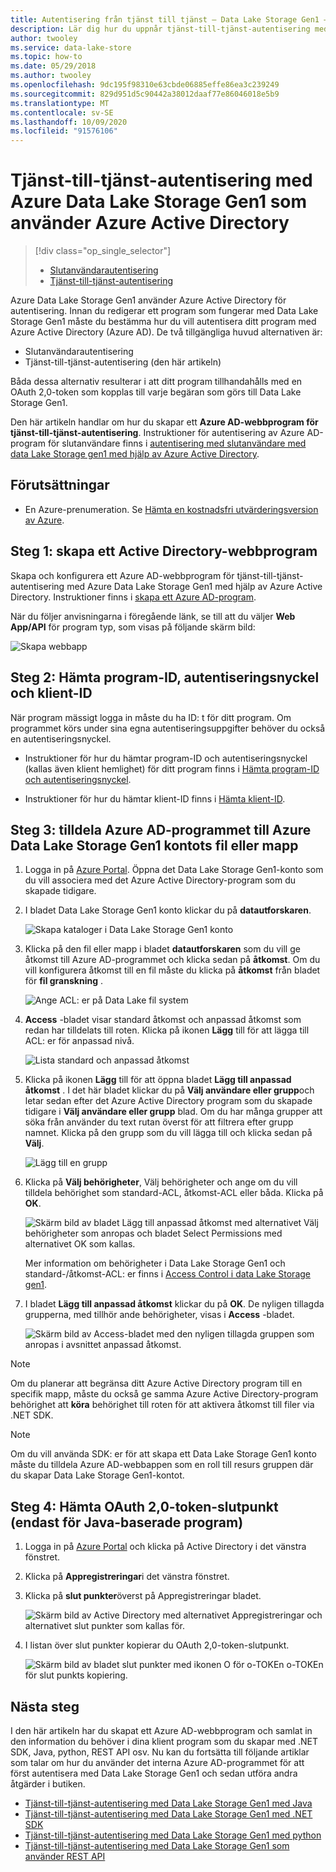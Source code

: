 ```yaml
---
title: Autentisering från tjänst till tjänst – Data Lake Storage Gen1 – Azure
description: Lär dig hur du uppnår tjänst-till-tjänst-autentisering med Azure Data Lake Storage Gen1 med hjälp av Azure Active Directory.
author: twooley
ms.service: data-lake-store
ms.topic: how-to
ms.date: 05/29/2018
ms.author: twooley
ms.openlocfilehash: 9dc195f98310e63cbde06885effe86ea3c239249
ms.sourcegitcommit: 829d951d5c90442a38012daaf77e86046018e5b9
ms.translationtype: MT
ms.contentlocale: sv-SE
ms.lasthandoff: 10/09/2020
ms.locfileid: "91576106"
---
```

# <a name="service-to-service-authentication-with-azure-data-lake-storage-gen1-using-azure-active-directory"></a>Tjänst-till-tjänst-autentisering med Azure Data Lake Storage Gen1 som använder Azure Active Directory
> [!div class="op_single_selector"]
> * [Slutanvändarautentisering](data-lake-store-end-user-authenticate-using-active-directory.md)
> * [Tjänst-till-tjänst-autentisering](data-lake-store-service-to-service-authenticate-using-active-directory.md)
> 
>  

Azure Data Lake Storage Gen1 använder Azure Active Directory för autentisering. Innan du redigerar ett program som fungerar med Data Lake Storage Gen1 måste du bestämma hur du vill autentisera ditt program med Azure Active Directory (Azure AD). De två tillgängliga huvud alternativen är:

* Slutanvändarautentisering 
* Tjänst-till-tjänst-autentisering (den här artikeln) 

Båda dessa alternativ resulterar i att ditt program tillhandahålls med en OAuth 2,0-token som kopplas till varje begäran som görs till Data Lake Storage Gen1.

Den här artikeln handlar om hur du skapar ett **Azure AD-webbprogram för tjänst-till-tjänst-autentisering**. Instruktioner för autentisering av Azure AD-program för slutanvändare finns i [autentisering med slutanvändare med data Lake Storage gen1 med hjälp av Azure Active Directory](data-lake-store-end-user-authenticate-using-active-directory.md).

## <a name="prerequisites"></a>Förutsättningar
* En Azure-prenumeration. Se [Hämta en kostnadsfri utvärderingsversion av Azure](https://azure.microsoft.com/pricing/free-trial/).

## <a name="step-1-create-an-active-directory-web-application"></a>Steg 1: skapa ett Active Directory-webbprogram

Skapa och konfigurera ett Azure AD-webbprogram för tjänst-till-tjänst-autentisering med Azure Data Lake Storage Gen1 med hjälp av Azure Active Directory. Instruktioner finns i [skapa ett Azure AD-program](../active-directory/develop/howto-create-service-principal-portal.md).

När du följer anvisningarna i föregående länk, se till att du väljer **Web App/API** för program typ, som visas på följande skärm bild:

![Skapa webbapp](./media/data-lake-store-authenticate-using-active-directory/azure-active-directory-create-web-app.png "Skapa webbapp")

## <a name="step-2-get-application-id-authentication-key-and-tenant-id"></a>Steg 2: Hämta program-ID, autentiseringsnyckel och klient-ID
När program mässigt logga in måste du ha ID: t för ditt program. Om programmet körs under sina egna autentiseringsuppgifter behöver du också en autentiseringsnyckel.

* Instruktioner för hur du hämtar program-ID och autentiseringsnyckel (kallas även klient hemlighet) för ditt program finns i [Hämta program-ID och autentiseringsnyckel](../active-directory/develop/howto-create-service-principal-portal.md#get-tenant-and-app-id-values-for-signing-in).

* Instruktioner för hur du hämtar klient-ID finns i [Hämta klient-ID](../active-directory/develop/howto-create-service-principal-portal.md#get-tenant-and-app-id-values-for-signing-in).

## <a name="step-3-assign-the-azure-ad-application-to-the-azure-data-lake-storage-gen1-account-file-or-folder"></a>Steg 3: tilldela Azure AD-programmet till Azure Data Lake Storage Gen1 kontots fil eller mapp


1. Logga in på [Azure Portal](https://portal.azure.com). Öppna det Data Lake Storage Gen1-konto som du vill associera med det Azure Active Directory-program som du skapade tidigare.
2. I bladet Data Lake Storage Gen1 konto klickar du på **datautforskaren**.
   
    ![Skapa kataloger i Data Lake Storage Gen1 konto](./media/data-lake-store-authenticate-using-active-directory/adl.start.data.explorer.png "Skapa kataloger i Data Lake konto")
3. Klicka på den fil eller mapp i bladet **datautforskaren** som du vill ge åtkomst till Azure AD-programmet och klicka sedan på **åtkomst**. Om du vill konfigurera åtkomst till en fil måste du klicka på **åtkomst** från bladet för **fil granskning** .
   
    ![Ange ACL: er på Data Lake fil system](./media/data-lake-store-authenticate-using-active-directory/adl.acl.1.png "Ange ACL: er på Data Lake fil system")
4. **Access** -bladet visar standard åtkomst och anpassad åtkomst som redan har tilldelats till roten. Klicka på ikonen **Lägg** till för att lägga till ACL: er för anpassad nivå.
   
    ![Lista standard och anpassad åtkomst](./media/data-lake-store-authenticate-using-active-directory/adl.acl.2.png "Lista standard och anpassad åtkomst")
5. Klicka på ikonen **Lägg** till för att öppna bladet **Lägg till anpassad åtkomst** . I det här bladet klickar du på **Välj användare eller grupp**och letar sedan efter det Azure Active Directory program som du skapade tidigare i **Välj användare eller grupp** blad. Om du har många grupper att söka från använder du text rutan överst för att filtrera efter grupp namnet. Klicka på den grupp som du vill lägga till och klicka sedan på **Välj**.
   
    ![Lägg till en grupp](./media/data-lake-store-authenticate-using-active-directory/adl.acl.3.png "Lägg till en grupp")
6. Klicka på **Välj behörigheter**, Välj behörigheter och ange om du vill tilldela behörighet som standard-ACL, åtkomst-ACL eller båda. Klicka på **OK**.
   
    ![Skärm bild av bladet Lägg till anpassad åtkomst med alternativet Välj behörigheter som anropas och bladet Select Permissions med alternativet OK som kallas.](./media/data-lake-store-authenticate-using-active-directory/adl.acl.4.png "Tilldela behörigheter till grupp")
   
    Mer information om behörigheter i Data Lake Storage Gen1 och standard-/åtkomst-ACL: er finns i [Access Control i data Lake Storage gen1](data-lake-store-access-control.md).
7. I bladet **Lägg till anpassad åtkomst** klickar du på **OK**. De nyligen tillagda grupperna, med tillhör ande behörigheter, visas i **Access** -bladet.
   
    ![Skärm bild av Access-bladet med den nyligen tillagda gruppen som anropas i avsnittet anpassad åtkomst.](./media/data-lake-store-authenticate-using-active-directory/adl.acl.5.png "Tilldela behörigheter till grupp")

> [!NOTE]
> Om du planerar att begränsa ditt Azure Active Directory program till en specifik mapp, måste du också ge samma Azure Active Directory-program behörighet att **köra** behörighet till roten för att aktivera åtkomst till filer via .NET SDK.

> [!NOTE]
> Om du vill använda SDK: er för att skapa ett Data Lake Storage Gen1 konto måste du tilldela Azure AD-webbappen som en roll till resurs gruppen där du skapar Data Lake Storage Gen1-kontot.
> 
>

## <a name="step-4-get-the-oauth-20-token-endpoint-only-for-java-based-applications"></a>Steg 4: Hämta OAuth 2,0-token-slutpunkt (endast för Java-baserade program)

1. Logga in på [Azure Portal](https://portal.azure.com) och klicka på Active Directory i det vänstra fönstret.

2. Klicka på **Appregistreringar**i det vänstra fönstret.

3. Klicka på **slut punkter**överst på Appregistreringar bladet.

    ![Skärm bild av Active Directory med alternativet Appregistreringar och alternativet slut punkter som kallas för.](./media/data-lake-store-authenticate-using-active-directory/oauth-token-endpoint.png "OAuth token-slutpunkt")

4. I listan över slut punkter kopierar du OAuth 2,0-token-slutpunkt.

    ![Skärm bild av bladet slut punkter med ikonen O för o-TOKEn o-TOKEn för slut punkts kopiering.](./media/data-lake-store-authenticate-using-active-directory/oauth-token-endpoint-1.png "OAuth token-slutpunkt")   

## <a name="next-steps"></a>Nästa steg
I den här artikeln har du skapat ett Azure AD-webbprogram och samlat in den information du behöver i dina klient program som du skapar med .NET SDK, Java, python, REST API osv. Nu kan du fortsätta till följande artiklar som talar om hur du använder det interna Azure AD-programmet för att först autentisera med Data Lake Storage Gen1 och sedan utföra andra åtgärder i butiken.

* [Tjänst-till-tjänst-autentisering med Data Lake Storage Gen1 med Java](data-lake-store-service-to-service-authenticate-java.md)
* [Tjänst-till-tjänst-autentisering med Data Lake Storage Gen1 med .NET SDK](data-lake-store-service-to-service-authenticate-net-sdk.md)
* [Tjänst-till-tjänst-autentisering med Data Lake Storage Gen1 med python](data-lake-store-service-to-service-authenticate-python.md)
* [Tjänst-till-tjänst-autentisering med Data Lake Storage Gen1 som använder REST API](data-lake-store-service-to-service-authenticate-rest-api.md)



